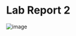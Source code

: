# Lab Report 2 <br />
![image](https://user-images.githubusercontent.com/56976660/151294276-407fd88e-35e4-49b5-b6f0-c86acff83b04.png)

